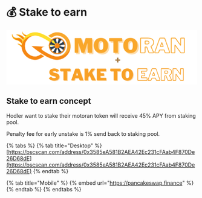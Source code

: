# 💰 Stake to earn

![](../../.gitbook/assets/s2e.png)

## Stake to earn concept

Hodler want to stake their motoran token will receive 45% APY from staking pool.

Penalty fee for early unstake is 1% send back to staking pool.

{% tabs %}
{% tab title="Desktop" %}
[https://bscscan.com/address/0x3585eA581B2AEA42Ec231cFAab4F870De26D68dE](https://bscscan.com/address/0x3585eA581B2AEA42Ec231cFAab4F870De26D68dE)
{% endtab %}

{% tab title="Mobile" %}
{% embed url="https://pancakeswap.finance" %}
{% endtab %}
{% endtabs %}
